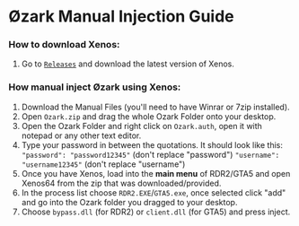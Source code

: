 # Øzark Manual Injection Guide

### How to download Xenos:
1. Go to [`Releases`](https://github.com/DarthTon/Xenos) and download the latest version of Xenos.

### How manual inject Øzark using Xenos:
1. Download the Manual Files (you'll need to have Winrar or 7zip installed).
2. Open `Ozark.zip` and drag the whole Ozark Folder onto your desktop. 
3. Open the Ozark Folder and right click on `Ozark.auth`, open it with notepad or any other text editor. 
4. Type your password in between the quotations. It should look like this:
```"password": "password12345"``` (don't replace "password")
```"username": "username12345"``` (don't replace "username")
5. Once you have Xenos, load into the **main menu** of RDR2/GTA5 and open Xenos64 from the zip that was downloaded/provided.
6. In the process list choose `RDR2.EXE`/`GTA5.exe`, once selected click "add" and go into the Ozark folder you dragged to your desktop.
7. Choose `bypass.dll` (for RDR2) or `client.dll` (for GTA5) and press inject.